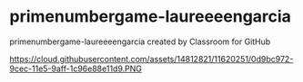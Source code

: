 # primenumbergame-laureeeengarcia
primenumbergame-laureeeengarcia created by Classroom for GitHub


https://cloud.githubusercontent.com/assets/14812821/11620251/0d9bc972-9cec-11e5-9aff-1c96e88e11d9.PNG
